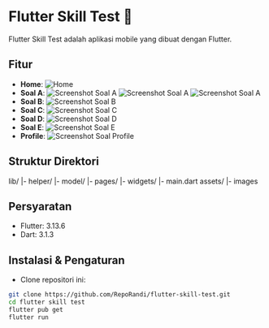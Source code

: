 # Flutter Skill Test 🌊

Flutter Skill Test adalah aplikasi mobile yang dibuat dengan Flutter.

## Fitur

- **Home**:
  ![Home](https://github.com/RepoRandi/flutter-skill-test/assets/63716330/8cdeb875-27ae-449c-b558-26cd4dde26cd)
- **Soal A**:
  ![Screenshot Soal A](https://your-image-url-here.com/screenshot.png)
  ![Screenshot Soal A](https://your-image-url-here.com/screenshot.png)
  ![Screenshot Soal A](https://your-image-url-here.com/screenshot.png)
- **Soal B**:
  ![Screenshot Soal B](https://your-image-url-here.com/screenshot.png)
- **Soal C**:
  ![Screenshot Soal C](https://your-image-url-here.com/screenshot.png)
- **Soal D**:
  ![Screenshot Soal D](https://your-image-url-here.com/screenshot.png)
- **Soal E**:
  ![Screenshot Soal E](https://your-image-url-here.com/screenshot.png)
- **Profile**:
  ![Screenshot Soal Profile](https://your-image-url-here.com/screenshot.png)

## Struktur Direktori

lib/
|- helper/
|- model/
|- pages/
|- widgets/
|- main.dart
assets/
|- images

## Persyaratan

- Flutter: 3.13.6
- Dart: 3.1.3

## Instalasi & Pengaturan

- Clone repositori ini:

```bash
git clone https://github.com/RepoRandi/flutter-skill-test.git
cd flutter skill test
flutter pub get
flutter run
```

